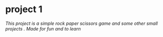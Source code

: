 # project 1
<p><i>This project is a simple rock paper scissors game and some other small projects . Made for fun and to learn</i></p>